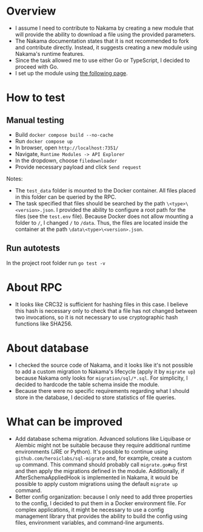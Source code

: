 # Overview

* I assume I need to contribute to Nakama by creating a new module that will provide the ability to download a file using the provided parameters.
* The Nakama documentation states that it is not recommended to fork and contribute directly. Instead, it suggests creating a new module using Nakama's runtime features.
* Since the task allowed me to use either Go or TypeScript, I decided to proceed with Go.
* I set up the module using [the following page](https://heroiclabs.com/docs/nakama/server-framework/go-runtime).

# How to test

## Manual testing

* Build `docker compose build --no-cache`
* Run `docker compose up`
* In browser, open `http://localhost:7351/`
* Navigate, `Runtime Modules -> API Explorer`
* In the dropdown, choose `filedownloader`
* Provide necessary payload and click `Send request`

Notes:
* The `test_data` folder is mounted to the Docker container. All files placed in this folder can be queried by the RPC.
* The task specified that files should be searched by the path `\<type>\<version>.json`. I provided the ability to configure a root path for the files (see the `test.env` file). Because Docker does not allow mounting a folder to `/`, I changed `/` to `/data`. Thus, the files are located inside the container at the path `\data\<type>\<version>.json`.

## Run autotests

In the project root folder run `go test -v`

# About RPC

* It looks like CRC32 is sufficient for hashing files in this case. I believe this hash is necessary only to check that a file has not changed between two invocations, so it is not necessary to use cryptographic hash functions like SHA256.

# About database

* I checked the source code of Nakama, and it looks like it's not possible to add a custom migration to Nakama's lifecycle (apply it by `migrate up`) because Nakama only looks for `migration/sql/*.sql`. For simplicity, I decided to hardcode the table schema inside the module. 
* Because there were no specific requirements regarding what I should store in the database, I decided to store statistics of file queries.

# What can be improved

* Add database schema migration. Advanced solutions like Liquibase or Alembic might not be suitable because they require additional runtime environments (JRE or Python). It's possible to continue using `github.com/heroiclabs/sql-migrate` and, for example, create a custom `up` command. This command should probably call `migrate.go#up` first and then apply the migrations defined in the module. Additionally, if AfterSchemaAppliedHook is implemented in Nakama, it would be possible to apply custom migrations using the default `migrate up` command.
* Better config organization: because I only need to add three properties to the config, I decided to put them in a Docker environment file. For complex applications, it might be necessary to use a config management library that provides the ability to build the config using files, environment variables, and command-line arguments.